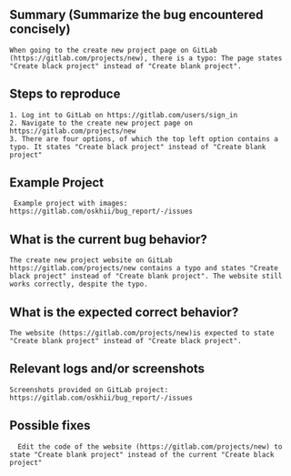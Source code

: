 
## Summary (Summarize the bug encountered concisely)

    When going to the create new project page on GitLab (https://gitlab.com/projects/new), there is a typo: The page states "Create black project" instead of "Create blank project". 

## Steps to reproduce

    1. Log int to GitLab on https://gitlab.com/users/sign_in
    2. Navigate to the create new project page on https://gitlab.com/projects/new
	3. There are four options, of which the top left option contains a typo. It states "Create black project" instead of "Create blank project"

## Example Project

     Example project with images: https://gitlab.com/oskhii/bug_report/-/issues

## What is the current bug behavior?

    The create new project website on GitLab https://gitlab.com/projects/new contains a typo and states "Create black project" instead of "Create blank project". The website still works correctly, despite the typo. 

## What is the expected correct behavior?

    The website (https://gitlab.com/projects/new)is expected to state "Create blank project" instead of "Create black project".
     
## Relevant logs and/or screenshots

    Screenshots provided on GitLab project: https://gitlab.com/oskhii/bug_report/-/issues

## Possible fixes

      Edit the code of the website (https://gitlab.com/projects/new) to state "Create blank project" instead of the current "Create black project"

